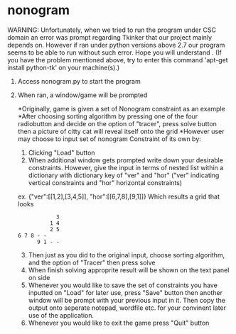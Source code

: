 # nonogram

WARNING: Unfortunately, when we tried to run the program under CSC domain an error was prompt regarding Tkinker that our project mainly depends on. However if ran under python versions above 2.7 our program seems to be able to run without such error. Hope you will understand .
(If you have the problem mentioned above, try to enter this command 'apt-get install python-tk' on your machine(s).)

1. Access nonogram.py to start the program 
2. When ran, a window/game will be prompted

	*Originally, game is given a set of Nonogram constraint as an example
	*After choosing sorting algorithm by pressing one of the four radiobutton and decide on 
	the option of "tracer", press solve button then a picture of citty cat will reveal itself onto the grid
	*However user may choose to input set of nonogram Constraint of its own by:

	1. Clicking "Load" button 
	2. When additional window gets prompted write down your desirable constraints.
	    However, give the input in terms of nested list within a dictionary 
	    with dictionary key of "ver" and "hor" ("ver" indicating vertical constraints and "hor" 
	    horizontal constraints)

	  ex. {"ver":[[1,2],[3,4,5]], "hor":[[6,7,8],[9,1]]}
	    Which results a grid that looks

		   		   3
				 1 4
				 2 5
   	   6 7 8 - -  	
			 9 1 - -

	3. Then just as you did to the original input, choose sorting algorithm,
	    and the option of "Tracer" then press solve 
	4. When finish solving approprite result will be shown on the text panel on side 
	5. Whenever you would like to save the set of constraints you have inputted on "Load"
	    for later use, press "Save" button then another window will be prompt with your 
	    previous input in it. Then copy the output onto seperate notepad, wordfile etc.
	    for your convinent later use of the application.  
	6. Whenever you would like to exit the game press "Quit" button

